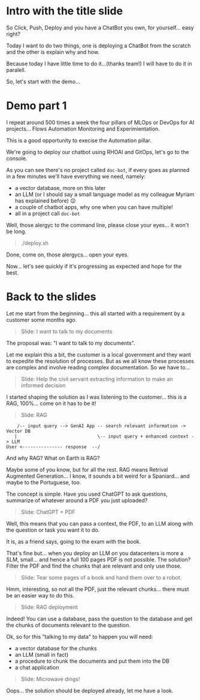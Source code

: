 # Intro with the title slide

<!-- Nice title, isn't it? -->

So Click, Push, Deploy and you have a ChatBot you own, for yourself... easy right?

Today I want to do two things, one is deploying a ChatBot from the scratch and the other is explain why and how.

Because today I have little time to do it...(thanks team!) I will have to do it in paralell.

So, let's start with the demo...

# Demo part 1

I repeat around 500 times a week the four pillars of MLOps or DevOps for AI projects... Flows Automation Monitoring and Experimientation.

This is a good opportunity to execise the Automation pillar.

We're going to deploy our chatbot using RHOAI and GitOps, let's go to the console.

As you can see there's no project called `doc-bot`, if every goes as planned in a few minutes we'll have everything we need, namely:
- a vector database, more on this later
- an LLM (or I should say a small language model as my colleague Myriam has explained before) :wink:
- a couple of chatbot apps, why one when you can have multiple!
- all in a project call `doc-bot`

Well, those alergyc to the command line, please close your eyes... it won't be long.

> ./deploy.sh

Done, come on, those alergycs... open your eyes.

Now... let's see quickly if it's progressing as expected and hope for the best.

# Back to the slides

Let me start from the beginning... this all started with a requirement by a customer some months ago.

> Slide: I want to talk to my documents

The proposal was: "I want to talk to my documents".

Let me explain this a bit, the customer is a local government and they want to expedite the resolution of processes. But as we all know these processes are complex and involve reading complex documentation. So we have to...

> Slide: Help the civil servant extracting information to make an informed decision

I started shaping the solution as I was listening to the customer... this is a RAG, 100%... come on it has to be it!


> Slide: RAG

```
    /-- input query --> GenAI App -- search relevant information -> Vector DB
   |                              \-- input query + enhanced context -> LLM
User <--------------- response  --/
```


And why RAG? What on Earth is RAG?


Maybe some of you know, but for all the rest. RAG means Retrival Augmented Generation... I know, it sounds a bit weird for a Spaniard... and maybe to the Portuguese, too.

The concept is simple. Have you used ChatGPT to ask questions, summarize of whatever around a PDF you just uploaded?

> Slide: ChatGPT + PDF

Well, this means that you can pass a context, the PDF, to an LLM along with the question or task you want it to do.

It is, as a friend says, going to the exam with the book.

That's fine but... when you deploy an LLM on you datacenters is more a SLM, small... and hence a full 100 pages PDF is not possible. The solution? Filter the PDF and find the chunks that are relevant and only use those.

> Slide: Tear some pages of a book and hand them over to a robot.

Hmm, interesting, so not all the PDF, just the relevant chunks... there must be an easier way to do this.

> Slide: RAG deployment

Indeed! You can use a database, pass the question to the database and get the chunks of documents relevant to the question.

Ok, so for this "talking to my data" to happen you will need:
- a vector database for the chunks
- an LLM (small in fact)
- a procedure to chunk the documents and put them into the DB
- a chat application

> Slide: Microwave dings!

Oops... the solution should be deployed already, let me have a look.



